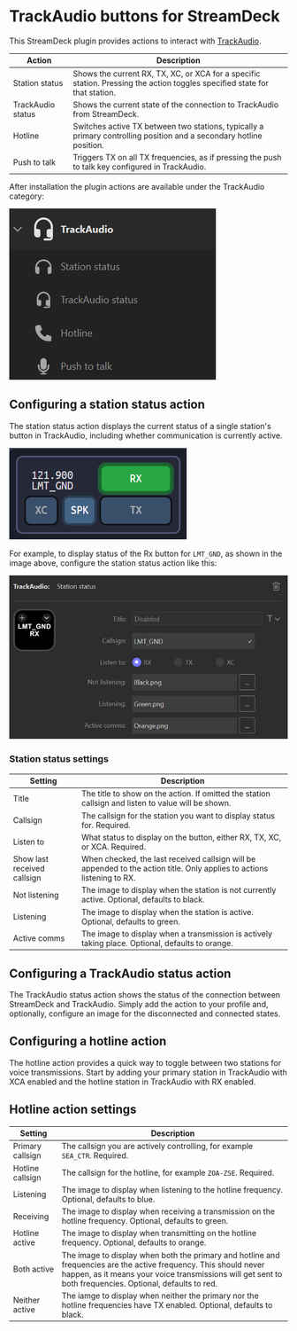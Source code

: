# TrackAudio buttons for StreamDeck

This StreamDeck plugin provides actions to interact with [TrackAudio](https://github.com/pierr3/TrackAudio).

| Action            | Description                                                                                                                |
| ----------------- | -------------------------------------------------------------------------------------------------------------------------- |
| Station status    | Shows the current RX, TX, XC, or XCA for a specific station. Pressing the action toggles specified state for that station. |
| TrackAudio status | Shows the current state of the connection to TrackAudio from StreamDeck.                                                   |
| Hotline           | Switches active TX between two stations, typically a primary controlling position and a secondary hotline position.        |
| Push to talk      | Triggers TX on all TX frequencies, as if pressing the push to talk key configured in TrackAudio.                           |

After installation the plugin actions are available under the TrackAudio category:

![Screenshot of the StreamDeck profile UI with the categories filtered to "track"](docs/images/streamdeck-category.png)

## Configuring a station status action

The station status action displays the current status of a single station's button in TrackAudio, including
whether communication is currently active.

![Screenshot of the LMT_GND station position configured in TrackAudio for receive (Rx)](docs/images/trackAudio.png)

For example, to display status of the Rx button for `LMT_GND`, as shown in the image above, configure the
station status action like this:

![Screenshot of a station status button configuration, with callsign set to LMT_GND, RX selected, and three custom images specified for the three states](docs/images/station-status.png)

### Station status settings

| Setting                     | Description                                                                                                             |
| --------------------------- | ----------------------------------------------------------------------------------------------------------------------- |
| Title                       | The title to show on the action. If omitted the station callsign and listen to value will be shown.                     |
| Callsign                    | The callsign for the station you want to display status for. Required.                                                  |
| Listen to                   | What status to display on the button, either RX, TX, XC, or XCA. Required.                                              |
| Show last received callsign | When checked, the last received callsign will be appended to the action title. Only applies to actions listening to RX. |
| Not listening               | The image to display when the station is not currently active. Optional, defaults to black.                             |
| Listening                   | The image to display when the station is active. Optional, defaults to green.                                           |
| Active comms                | The image to display when a transmission is actively taking place. Optional, defaults to orange.                        |

## Configuring a TrackAudio status action

The TrackAudio status action shows the status of the connection between StreamDeck and TrackAudio. Simply
add the action to your profile and, optionally, configure an image for the disconnected and connected states.

## Configuring a hotline action

The hotline action provides a quick way to toggle between two stations for voice transmissions. Start by adding
your primary station in TrackAudio with XCA enabled and the hotline station in TrackAudio with RX enabled.

## Hotline action settings

| Setting          | Description                                                                                                                                                                                                                   |
| ---------------- | ----------------------------------------------------------------------------------------------------------------------------------------------------------------------------------------------------------------------------- |
| Primary callsign | The callsign you are actively controlling, for example `SEA_CTR`. Required.                                                                                                                                                   |
| Hotline callsign | The callsign for the hotline, for example `ZOA-ZSE`. Required.                                                                                                                                                                |
| Listening        | The image to display when listening to the hotline frequency. Optional, defaults to blue.                                                                                                                                     |
| Receiving        | The image to display when receiving a transmission on the hotline frequency. Optional, defaults to green.                                                                                                                     |
| Hotline active   | The image to display when transmitting on the hotline frequency. Optional, defaults to orange.                                                                                                                                |
| Both active      | The image to display when both the primary and hotline and frequencies are the active frequency. This should never happen, as it means your voice transmissions will get sent to both frequencies. Optional, defaults to red. |
| Neither active   | The iamge to display when neither the primary nor the hotline frequencies have TX enabled. Optional, defaults to black.                                                                                                       |
